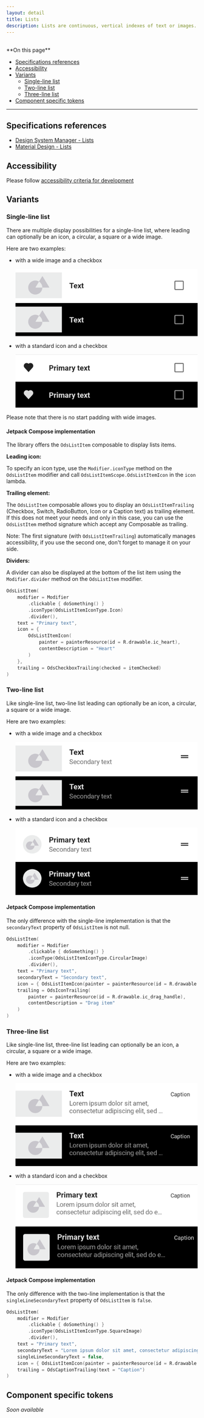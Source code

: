 ```yaml
---
layout: detail
title: Lists
description: Lists are continuous, vertical indexes of text or images.
---
```


<br>
**On this page**

* [Specifications references](#specifications-references)
* [Accessibility](#accessibility)
* [Variants](#variants)
    * [Single-line list](#single-line-list)
    * [Two-line list](#two-line-list)
    * [Three-line list](#three-line-list)
* [Component specific tokens](#component-specific-tokens)

---

## Specifications references

- [Design System Manager - Lists](https://system.design.orange.com/0c1af118d/p/09a804-lists/b/669743)
- [Material Design - Lists](https://material.io/components/lists/)

## Accessibility

Please follow [accessibility criteria for development](https://a11y-guidelines.orange.com/en/mobile/android/development/)

## Variants

### Single-line list

There are multiple display possibilities for a single-line list, where leading can optionally be an icon, a circular, a square or a wide image.

Here are two examples:

- with a wide image and a checkbox

  ![Lists single-line wide image](images/lists_single_line_wide_image_light.png) ![Lists single-line wide image dark](images/lists_single_line_wide_image_dark.png)

- with a standard icon and a checkbox

  ![Lists single-line](images/lists_single_line_light.png) ![Lists single-line dark](images/lists_single_line_dark.png)

Please note that there is no start padding with wide images.

#### Jetpack Compose implementation

The library offers the `OdsListItem` composable to display lists items.

**Leading icon:**

To specify an icon type, use the `Modifier.iconType` method on the `OdsListItem` modifier and call `OdsListItemScope.OdsListItemIcon` in the `icon` lambda.

**Trailing element:**

The `OdsListItem` composable allows you to display an `OdsListItemTrailing` (Checkbox, Switch, RadioButton, Icon or a Caption text) as trailing element. If this does not meet your
needs and only in this case, you can use the `OdsListItem` method signature which accept any Composable as trailing.

Note: The first signature (with `OdsListItemTrailing`) automatically manages accessibility, if you use the second one, don't forget to manage it on your side.

**Dividers:**

A divider can also be displayed at the bottom of the list item using the `Modifier.divider` method on the `OdsListItem` modifier.

```kotlin
OdsListItem(
    modifier = Modifier
        .clickable { doSomething() }
        .iconType(OdsListItemIconType.Icon)
        .divider(),
    text = "Primary text",
    icon = {
        OdsListItemIcon(
            painter = painterResource(id = R.drawable.ic_heart),
            contentDescription = "Heart"
        )
    },
    trailing = OdsCheckboxTrailing(checked = itemChecked)
)
```

### Two-line list

Like single-line list, two-line list leading can optionally be an icon, a circular, a square or a wide image.

Here are two examples:

- with a wide image and a checkbox

  ![Lists two-line wide image](images/lists_two_line_wide_image_light.png) ![Lists two-line wide image dark](images/lists_two_line_wide_image_dark.png)

- with a standard icon and a checkbox

  ![Lists two-line](images/lists_two_line_light.png) ![Lists two-line dark](images/lists_two_line_dark.png)

#### Jetpack Compose implementation

The only difference with the single-line implementation is that the `secondaryText` property of `OdsListItem` is not null.

```kotlin
OdsListItem(
    modifier = Modifier
        .clickable { doSomething() }
        .iconType(OdsListItemIconType.CircularImage)
        .divider(),
    text = "Primary text",
    secondaryText = "Secondary text",
    icon = { OdsListItemIcon(painter = painterResource(id = R.drawable.placeholder)) },
    trailing = OdsIconTrailing(
        painter = painterResource(id = R.drawable.ic_drag_handle),
        contentDescription = "Drag item"
    )
)
```

### Three-line list

Like single-line list, three-line list leading can optionally be an icon, a circular, a square or a wide image.

Here are two examples:

- with a wide image and a checkbox

  ![Lists three-line wide image](images/lists_three_line_wide_image_light.png) ![Lists three-line wide image dark](images/lists_three_line_wide_image_dark.png)

- with a standard icon and a checkbox

  ![Lists three-line](images/lists_three_line_light.png) ![Lists three-line dark](images/lists_three_line_dark.png)

#### Jetpack Compose implementation

The only difference with the two-line implementation is that the `singleLineSecondaryText` property of `OdsListItem` is `false`.

```kotlin
OdsListItem(
    modifier = Modifier
        .clickable { doSomething() }
        .iconType(OdsListItemIconType.SquareImage)
        .divider(),
    text = "Primary text",
    secondaryText = "Lorem ipsum dolor sit amet, consectetur adipiscing elit, sed do eiusmod tempor.",
    singleLineSecondaryText = false,
    icon = { OdsListItemIcon(painter = painterResource(id = R.drawable.placeholder)) },
    trailing = OdsCaptionTrailing(text = "Caption")
)
```

## Component specific tokens

_Soon available_
